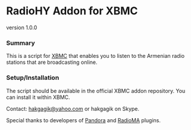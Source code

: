 RadioHY Addon for XBMC
========================
version 1.0.0

### Summary ###
This is a script for [XBMC](http://xbmc.org) that enables you to listen to the
Armenian radio stations that are broadcasting online.

### Setup/Installation ###
The script should be available in the official XBMC addon repository. You can
install it within XBMC.

Contact: <hakgagik@yahoo.com> or hakgagik on Skype.

Special thanks to developers of [Pandora](https://github.com/rivy/xbmc-script.audio.pandora) and [RadioMA](https://github.com/apolikamixitos/xbmc.plugin.audio.radioma) plugins.
